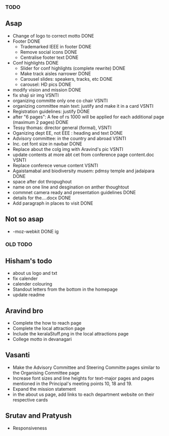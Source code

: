 ### TODO 

## Asap

- Change of logo to correct motto DONE
- Footer DONE
    - Trademarked IEEE in footer DONE
    - Remove social icons DONE
    - Centralise footer text DONE
- Conf highlights DONE
    - Slider for conf highlights (complete rewrite) DONE
    - Make track aisles narrower DONE
    - Carousel slides: speakers, tracks, etc DONE
    - carousel: HD pics DONE
- modify vision and mission DONE
- fix shaji sir img VSNTI
- organizing committe only one co chair VSNTI
- organizing committee main text: justify and make it in a card VSNTI
- Registration guidelines: justify DONE
- after  "6 pages": A fee of rs 1000 will be applied for each additional page (maximum 2 pages) DONE
- Tessy thomas: director general (formal), VSNTI
- Oganizing dept EE, not EEE : heading and text DONE
- Advisory committee: in the country and abroad VSNTI
- Inc. cet font size in navbar DONE
- Replace about the colg img with Aravind's pic VSNTI
- update contents at more abt cet from conference page content.doc VSNTI
- Replace conferece venue content VSNTI
- Agaistamabal and biodiversity musem: pdmsy temple and jadaipara DONE
- space after dot thropughout
- name on one line and desgination on anther thoughtout
- commnet camera ready and presentation guidelines DONE
- details for the....docx DONE
- Add paragraph in places to visit DONE

## Not so asap

- -moz-webkit DONE ig









### OLD TODO

## Hisham's todo

- about us logo and txt
- fix calender
- calender colouring
- Standout letters from the bottom in the homepage
- update readme

## Aravind bro

- Complete the how to reach page
- Complete the local attraction page
- Include the keralaStuff.png in the local attractions page
- College motto in devanagari

## Vasanti

- Make the Advisory Committee and Steering Committe pages similar to the Organising Committee page
- Increase font sizes and line heights for text-major pages and pages mentioned in the Principal's meeting points 10, 18 and 19.
- Expand the mission statement
- in the about us page, add links to each department website on their respective cards

## Srutav and Pratyush

- Responsiveness